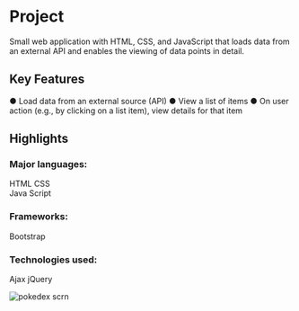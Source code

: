 # Project
Small web application with HTML, CSS, and JavaScript that loads data from an external API and enables the viewing of data points in detail.
## Key Features
 ● Load data from an external source (API) 
 ● View a list of items 
 ● On user action (e.g., by clicking on a list item), view details for that item
 ## Highlights
 ### Major languages: 
 HTML 
 CSS  
 Java Script 
### Frameworks: 
Bootstrap
### Technologies used: 
Ajax 
jQuery

![pokedex scrn](https://user-images.githubusercontent.com/112392352/195071490-86500fba-634b-4ce9-bdbd-0a8a4331f046.png)
